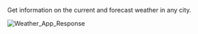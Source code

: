 Get information on the current and forecast weather in any city.

![Weather_App_Response](https://github.com/CharityO3/Check_Current_Weather/assets/79048698/fd72b9aa-617e-4036-90cc-b056632f90a3)
